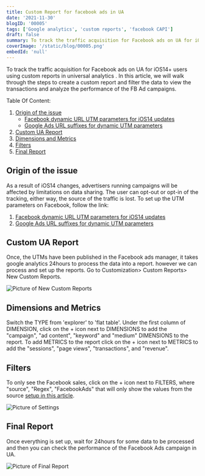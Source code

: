 ```yaml
---
title: Custom Report for facebook ads in UA
date: '2021-11-30'
blogID: '00005'
tags: ['Google analytics', 'custom reports', 'facebook CAPI']
draft: false
summary: To track the traffic acquisition for Facebook ads on UA for iOS14+ users using custom reports in google analytics.
coverImage: '/static/blog/00005.png'
embedId: 'null'
---
```


To track the traffic acquisition for Facebook ads on UA for iOS14+ users using custom reports in universal analytics . In this article, we will walk through the steps to create a custom report and filter the data to view the transactions and analyze the performance of the FB Ad campaigns.

Table Of Content:

1. [Origin of the issue](#origin-of-the-issue)
   - [Facebook dynamic URL UTM parameters for iOS14 updates](#origin-of-the-issue)
   - [Google Ads URL suffixes for dynamic UTM parameters](#origin-of-the-issue)
2. [Custom UA Report](#custom-ua-report)
3. [Dimensions and Metrics](#dimensions-and-metrics)
4. [Filters](#filters)
5. [Final Report](#final-report)

## Origin of the issue

As a result of iOS14 changes, advertisers running campaigns will be affected by limitations on data sharing. The user can opt-out or opt-in of the tracking, either way, the source of the traffic is lost. To set up the UTM parameters on Facebook, follow the link:

1. [Facebook dynamic URL UTM parameters for iOS14 updates](/blog/facebook/facebook-dynamic-url-utm-parameters-for-ios14-updates)
2. [Google Ads URL suffixes for dynamic UTM parameters](/blog/google-ads/google-ads-url-suffixes-utm-for-dynamic-paramters)

## Custom UA Report

Once, the UTMs have been published in the Facebook ads manager, it takes google analytics 24hours to process the data into a report. however we can process and set up the reports. Go to Customization> Custom Reports> New Custom Reports.

![Picture of New Custom Reports](/static/blog/00005_1.png)

## Dimensions and Metrics

Switch the TYPE from 'explorer' to 'flat table'. Under the first column of DIMENSION, click on the + icon next to DIMENSIONS to add the "campaign", "ad content", "keyword" and "medium" DIMENSIONS to the report. To add METRICS to the report click on the + icon next to METRICS to add the "sessions", "page views", "transactions", and "revenue".

## Filters

To only see the Facebook sales, click on the + icon next to FILTERS, where "source", "Regex", "FacebookAds" that will only show the values from the source [setup in this article](/blog/facebook/facebook-dynamic-url-utm-parameters-for-ios14-updates).

![Picture of Settings](/static/blog/00005_2.png)

## Final Report

Once everything is set up, wait for 24hours for some data to be processed and then you can check the performance of the Facebook Ads campaign in UA.

![Picture of Final Report](/static/blog/00005_3.png)
